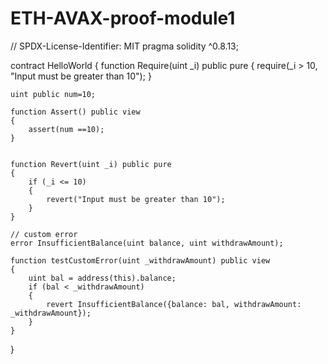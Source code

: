 # ETH-AVAX-proof-module1
// SPDX-License-Identifier: MIT
pragma solidity ^0.8.13;

contract HelloWorld
{
    function Require(uint _i) public pure
    {
      require(_i > 10, "Input must be greater than 10");
    }

    uint public num=10;

    function Assert() public view
    {
        assert(num ==10);
    }


    function Revert(uint _i) public pure 
    {
        if (_i <= 10) 
        {
            revert("Input must be greater than 10");
        }
    }

    // custom error
    error InsufficientBalance(uint balance, uint withdrawAmount);

    function testCustomError(uint _withdrawAmount) public view 
    {
        uint bal = address(this).balance;
        if (bal < _withdrawAmount) 
        {
            revert InsufficientBalance({balance: bal, withdrawAmount: _withdrawAmount});
        }
    }
}
